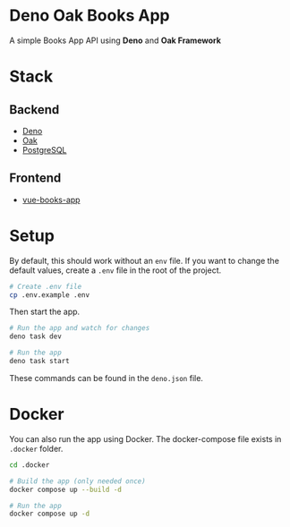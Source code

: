 # Deno Oak Books App

A simple Books App API using **Deno** and **Oak Framework**

# Stack

## Backend
- [Deno](https://deno.land/)
- [Oak](https://github.com/oakserver/oak)
- [PostgreSQL](https://www.postgresql.org/)

## Frontend
- [vue-books-app](https://github.com/trapcodeio/vue-books-app)


# Setup
By default, this should work without an `env` file. If you want to change the default values, create a `.env` file in the root of the project.

```bash
# Create .env file
cp .env.example .env
```

Then start the app.

```bash
# Run the app and watch for changes
deno task dev

# Run the app
deno task start
```

These commands can be found in the `deno.json` file.

# Docker
You can also run the app using Docker.
The docker-compose file exists in `.docker` folder.

```bash
cd .docker

# Build the app (only needed once)
docker compose up --build -d

# Run the app
docker compose up -d
```